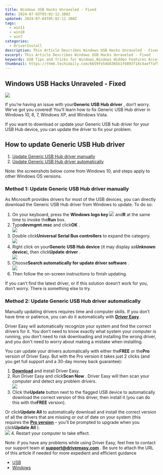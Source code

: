 ```yaml
---
title: Windows USB Hacks Unraveled - Fixed
date: 2024-07-03T05:02:12.380Z
updated: 2024-07-04T05:02:12.380Z
tags:
  - win11
  - win10
  - win7
categories:
  - DriverInstall
description: This Article Describes Windows USB Hacks Unraveled - Fixed
excerpt: This Article Describes Windows USB Hacks Unraveled - Fixed
keywords: USB Tips and Tricks for Windows,Windows Hidden Features Accessibility,USB Device Configuration Techniques (Windows),Windows USB Security Fixes,USB Connectivity Solutions (Windows),Enhancing USB Functionality in Windows,Professional Windows USB Workarounds
thumbnail: https://thmb.techidaily.com/6659fe54b6365b1f6893f18c4aeffaf5df66ed6e08cee6f612c187a5f5545374.jpg
---
```


## Windows USB Hacks Unraveled - Fixed

![](https://images.drivereasy.com/wp-content/uploads/2018/09/img_5bab56796adf6.png)

 If you’re having an issue with your**Generic USB Hub driver** , don’t worry. We’ve got you covered! You’ll learn how to fix Generic USB Hub driver in Windows 10, 8, 7, Windows XP, and Windows Vista.

 If you want to download or update your Generic USB hub driver for your USB Hub device, you can update the driver to fix your problem.

## How to update Generic USB Hub driver

1. [Update Generic USB Hub driver manually](#M1)
2. [Update Generic USB Hub driver automatically](#M2)

 Note: the screenshots below come from Windows 10, and steps apply to other Windows OS versions.

### Method 1: Update Generic USB Hub driver manually

 As Microsoft provides drivers for most of the USB devices, you can directly download the Generic USB Hub driver from Windows to update. To do so:

1. On your keyboard, press the **Windows logo key ![](https://images.drivereasy.com/wp-content/uploads/2018/04/img_5ae0331bc08e4.png)**  and**R** at the same time to invoke the**Run** box.
2. Type**devmgmt.msc** and click**OK** .  
![](https://images.drivereasy.com/wp-content/uploads/2018/09/img_5bab5b059bcd1.jpg)
3. Double click**Universal Serial Bus controllers** to expand the category.  
![](https://images.drivereasy.com/wp-content/uploads/2018/09/img_5bab5b36224ee.jpg)
4. Right click on your**Generic USB Hub device** (it may display as**Unknown device**), then click**Update** **driver** .  
![](https://images.drivereasy.com/wp-content/uploads/2018/09/img_5bab5b77e675e.jpg)
5. Choose**Search automatically for update driver software** .  
![](https://images.drivereasy.com/wp-content/uploads/2018/09/img_5bab5ba7614b9.jpg)
6. Then follow the on-screen instructions to finish updating.

 If you can’t find the latest driver, or if this solution doesn’t work for you, don’t worry. There is something else to try.

###  Method 2: Update Generic USB Hub driver automatically

 Manually updating drivers requires time and computer skills. If you don’t have time or patience, you can do it automatically with **[Driver Easy](https://tools.techidaily.com/drivereasy/download/)**  .

 Driver Easy will automatically recognize your system and find the correct drivers for it. You don’t need to know exactly what system your computer is running, you don’t need to risk downloading and installing the wrong driver, and you don’t need to worry about making a mistake when installing.

 You can update your drivers automatically with either the**FREE** or the**Pro** version of Driver Easy. But with the Pro version it takes just 2 clicks (and you get full support and a 30-day money back guarantee):

1. **[Download](https://tools.techidaily.com/drivereasy/download/)**  and install Driver Easy.
2. Run Driver Easy and click**Scan Now** . Driver Easy will then scan your computer and detect any problem drivers.  
![](https://images.drivereasy.com/wp-content/uploads/2018/09/img_5bab5be1edc38.jpg)
3. Click the**Update** button next to the flagged USB device to automatically download the correct version of this driver, then install it (you can do this with the**FREE** version).  

 Or click**Update All** to automatically download and install the correct version of all the drivers that are missing or out of date on your system (this requires the **[Pro version](https://tools.techidaily.com/drivereasy/download/)**  – you’ll be prompted to upgrade when you click**Update All** ).  
![](https://images.drivereasy.com/wp-content/uploads/2018/09/img_5bab5ca897c59.jpg)
4. Restart your computer to take effect.

 Note: if you have any problems while using Driver Easy, feel free to contact our support team at **[support@drivereasy.com](mailto:support@drivereasy.com)**  . Be sure to attach the URL of this article if needed for more expedient and efficient guidance

* [USB](https://store.drivereasy.com/order/cart.php?PRODS=4731822&QTY=1&AFFILIATE=108875)
* [Windows](https://tools.techidaily.com/drivereasy/download/)

<ins class="adsbygoogle"
     style="display:block"
     data-ad-format="autorelaxed"
     data-ad-client="ca-pub-7571918770474297"
     data-ad-slot="1223367746"></ins>



<ins class="adsbygoogle"
     style="display:block"
     data-ad-client="ca-pub-7571918770474297"
     data-ad-slot="8358498916"
     data-ad-format="auto"
     data-full-width-responsive="true"></ins>


